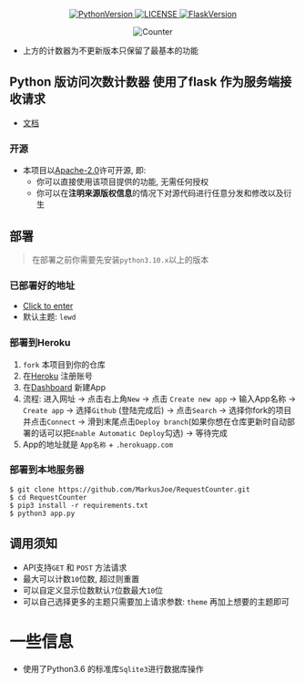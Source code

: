 <p align="center">
    <a href="https://github.com/MarkusJoe/FlaskRequestCounter">
        <img src="https://img.shields.io/badge/Python-3.9.x-blue.svg" alt="PythonVersion">
        <img src="https://img.shields.io/badge/LINCESE-Apache2.0-orange.svg" alt="LICENSE">
        <img src="https://img.shields.io/badge/Falsk-2.0.2-purple" alt="FlaskVersion">
    </a>
</p>

<div align="center">
    <img src="https://requestcounters.herokuapp.com/get?name=MarkusJoe" alt="Counter">
</div>

* 上方的计数器为不更新版本只保留了最基本的功能

## Python 版访问次数计数器 使用了flask 作为服务端接收请求

* [文档](https://request-counter-docs.vercel.app/#/)

### 开源

- 本项目以[Apache-2.0](./LICENSE)许可开源, 即:
    - 你可以直接使用该项目提供的功能, 无需任何授权
    - 你可以在**注明来源版权信息**的情况下对源代码进行任意分发和修改以及衍生

## 部署

> 在部署之前你需要先安装`python3.10.x`以上的版本

### 已部署好的地址

* [Click to enter](https://requestcounter.herokuapp.com/count/MarkusJoe)
* 默认主题: `lewd`

### 部署到Heroku

1. `fork` 本项目到你的仓库
2. 在[Heroku](https://www.heroku.com/) 注册账号
3. 在[Dashboard](https://dashboard.heroku.com/apps) 新建App
4. 流程: 进入网址 -> 点击右上角`New` -> 点击 `Create new app` -> 输入App名称 -> `Create app` -> 选择`Github` (登陆完成后) -> 点击`Search` ->
   选择你fork的项目并点击`Connect` -> 滑到末尾点击`Deploy branch`(如果你想在仓库更新时自动部署的话可以把`Enable Automatic Deploy`勾选) -> 等待完成
5. App的地址就是 `App名称` + `.herokuapp.com`

### 部署到本地服务器

```shell
$ git clone https://github.com/MarkusJoe/RequestCounter.git
$ cd RequestCounter
$ pip3 install -r requirements.txt
$ python3 app.py 
```

## 调用须知

- API支持`GET` 和 `POST` 方法请求
- 最大可以计数`10`位数, 超过则重置
- 可以自定义显示位数默认`7`位数最大`10`位
- 可以自己选择更多的主题只需要加上请求参数: `theme` 再加上想要的主题即可

# 一些信息

- 使用了Python3.6 的标准库`Sqlite3`进行数据库操作
